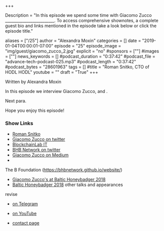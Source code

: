 +++

Description = "In this episode we spend some time with Giacomo Zucco _________________________. To access comprehensive shownotes, a complete guest bio and links mentioned in the episode take a look below or click the episode title."

aliases = ["/25"]
author = "Alexandra Moxin"
categories = []
date = "2019-01-04T00:00:01-07:00"
episode = "25"
episode_image = "img/guest/giacomo_zucco_2.jpg"
explicit = "no"
#sponsors = [""]
#images = [""]
news_keywords = []
#podcast_duration = "0:37:42"
#podcast_file = "advance-tech-podcast-025.mp3"
#podcast_length = "0:37:42"
#podcast_bytes = "28601963"
tags = []
#title = "Roman Snitko, CTO of HODL HODL"
youtube = ""
draft = "True"
+++

Written by Alexandra Moxin

In this episode we interview Giacomo Zucco, and .

Next para.

Hope you enjoy this episode!

### Show Links

* [Roman Snitko](http://romansnitko.com/)
* [Giacomo Zucco on twitter](https://twitter.com/giacomozucco)
* [BlockchainLab IT](https://www.blockchainlab.it/)
* [BHB Network on twitter](https://twitter.com/BHBnetwork)
* [Giacomo Zucco on Medium](https://medium.com/@giacomozucco83)
* []()

The B Foundation
(https://bhbnetwork.github.io/website/)

* [Giacomo Zucco's at Baltic Honeybadger 2018](https://www.youtube.com/watch?v=D2WXxgZ8h-0)
* [Baltic Honeybadger 2018](https://bh2018.hodlhodl.com/)
other talks and appearances

revise
* [ on Telegram]()

* [ on YouTube]()
* [ contact page]()


